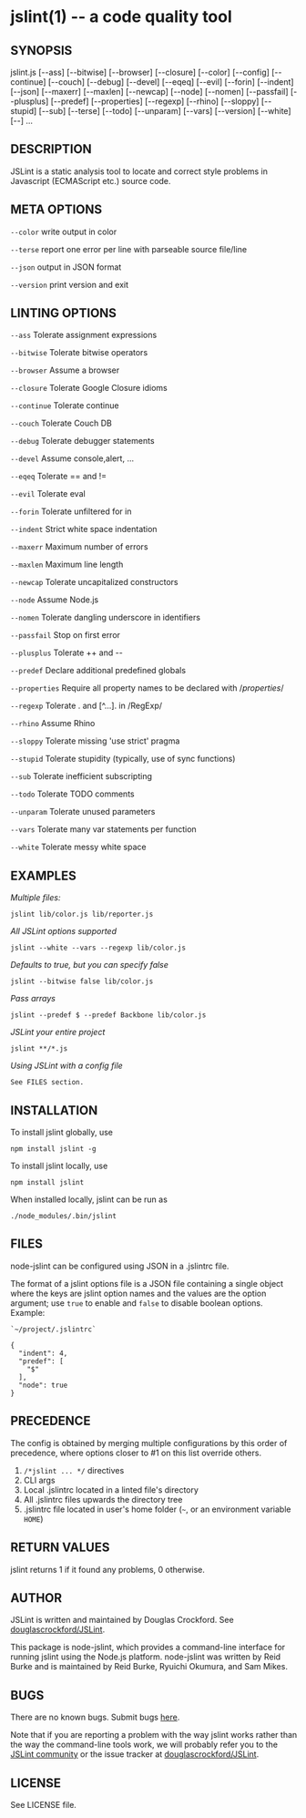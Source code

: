 jslint(1) -- a code quality tool
================================

## SYNOPSIS

jslint.js [--ass] [--bitwise] [--browser] [--closure] [--color] [--config] [--continue] [--couch] [--debug] [--devel] [--eqeq] [--evil] [--forin] [--indent] [--json] [--maxerr] [--maxlen] [--newcap] [--node] [--nomen] [--passfail] [--plusplus] [--predef] [--properties] [--regexp] [--rhino] [--sloppy] [--stupid] [--sub] [--terse] [--todo] [--unparam] [--vars] [--version] [--white] [--] <scriptfile>...

## DESCRIPTION

JSLint is a static analysis tool to locate and correct style problems in Javascript (ECMAScript etc.) source code.

## META OPTIONS

  `--color`     write output in color

  `--terse`     report one error per line with parseable source file/line

  `--json`      output in JSON format

  `--version`   print version and exit

## LINTING OPTIONS

  `--ass`       Tolerate assignment expressions

  `--bitwise`   Tolerate bitwise operators

  `--browser`   Assume a browser

  `--closure`   Tolerate Google Closure idioms

  `--continue`  Tolerate continue

  `--couch`     Tolerate Couch DB

  `--debug`     Tolerate debugger statements

  `--devel`     Assume console,alert, ...

  `--eqeq`      Tolerate == and !=

  `--evil`      Tolerate eval

  `--forin`     Tolerate unfiltered for in

  `--indent`    Strict white space indentation

  `--maxerr`    Maximum number of errors

  `--maxlen`    Maximum line length

  `--newcap`    Tolerate uncapitalized constructors

  `--node`      Assume Node.js

  `--nomen`     Tolerate dangling underscore in identifiers

  `--passfail`  Stop on first error

  `--plusplus`  Tolerate ++ and --

  `--predef`    Declare additional predefined globals

  `--properties` Require all property names to be declared with /*properties*/

  `--regexp`    Tolerate . and [^...]. in /RegExp/

  `--rhino`     Assume Rhino

  `--sloppy`    Tolerate missing 'use strict' pragma

  `--stupid`    Tolerate stupidity (typically, use of sync functions)

  `--sub`       Tolerate inefficient subscripting

  `--todo`      Tolerate TODO comments

  `--unparam`   Tolerate unused parameters

  `--vars`      Tolerate many var statements per function

  `--white`     Tolerate messy white space

## EXAMPLES

*Multiple files:*

    jslint lib/color.js lib/reporter.js

*All JSLint options supported*

    jslint --white --vars --regexp lib/color.js

*Defaults to true, but you can specify false*

    jslint --bitwise false lib/color.js

*Pass arrays*

    jslint --predef $ --predef Backbone lib/color.js

*JSLint your entire project*

    jslint **/*.js

*Using JSLint with a config file*

    See FILES section.

## INSTALLATION

To install jslint globally, use

    npm install jslint -g

To install jslint locally, use

    npm install jslint

When installed locally, jslint can be run as

    ./node_modules/.bin/jslint

## FILES

node-jslint can be configured using JSON in a .jslintrc file.

The format of a jslint options file is a JSON file containing a single object
where the keys are jslint option names and the values are the option argument;
use `true` to enable and `false` to disable boolean options. Example:

    `~/project/.jslintrc`

    {
      "indent": 4,
      "predef": [
        "$"
      ],
      "node": true
    }

## PRECEDENCE

The config is obtained by merging multiple configurations by this order of
precedence, where options closer to #1 on this list override others.

1. `/*jslint ... */` directives
1. CLI args
1. Local .jslintrc located in a linted file's directory
1. All .jslintrc files upwards the directory tree
1. .jslintrc file located in user's home folder (`~`, or an environment variable `HOME`)

## RETURN VALUES

jslint returns 1 if it found any problems, 0 otherwise.

## AUTHOR

JSLint is written and maintained by Douglas Crockford. See
[douglascrockford/JSLint](https://github.com/douglascrockford/JSLint).

This package is node-jslint, which provides a command-line interface for running
jslint using the Node.js platform.  node-jslint was written by Reid Burke and is
maintained by Reid Burke, Ryuichi Okumura, and Sam Mikes.

## BUGS

There are no known bugs.  Submit bugs
[here](https://github.com/reid/node-jslint/issues).

Note that if you are reporting a problem with the way jslint works rather than
the way the command-line tools work, we will probably refer you to the
[JSLint community](https://plus.google.com/communities/104441363299760713736) or
the issue tracker at
[douglascrockford/JSLint](https://github.com/douglascrockford/JSLint/issues).

## LICENSE

See LICENSE file.

[JSLint]: http://jslint.com/
